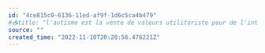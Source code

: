 ```yaml
---
id: "4ce815c0-6136-11ed-af9f-1d6c5ca4b479"
#📥title: "l'autisme est la vente de valeurs utilitariste pour de l'intérêt"
source: ""
created_time: "2022-11-10T20:28:56.476221Z"
---
```


